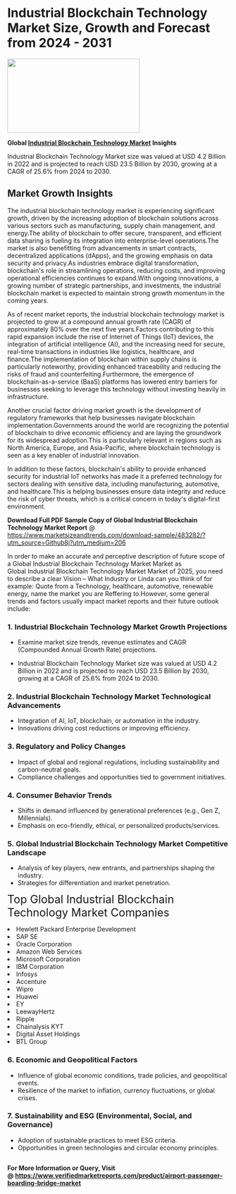 <H1>Industrial Blockchain Technology Market Size, Growth and Forecast from 2024 - 2031</H1><img class="aligncenter size-medium wp-image-584254" src="https://thirdeyenews.in/wp-content/uploads/2024/09/Global-Market-Research-300x168.jpeg" alt="" width="300" height="168" /><p><strong>Global&nbsp;<a href="https://www.marketsizeandtrends.com/download-sample/483282/?utm_source=Github8j?utm_medium=206">Industrial Blockchain Technology Market</a> Insights</strong></p><p>Industrial Blockchain Technology Market size was valued at USD 4.2 Billion in 2022 and is projected to reach USD 23.5 Billion by 2030, growing at a CAGR of 25.6% from 2024 to 2030.</p><p><h2>Market Growth Insights</h2> <p>The industrial blockchain technology market is experiencing significant growth, driven by the increasing adoption of blockchain solutions across various sectors such as manufacturing, supply chain management, and energy.The ability of blockchain to offer secure, transparent, and efficient data sharing is fueling its integration into enterprise-level operations.The market is also benefitting from advancements in smart contracts, decentralized applications (dApps), and the growing emphasis on data security and privacy.As industries embrace digital transformation, blockchain's role in streamlining operations, reducing costs, and improving operational efficiencies continues to expand.With ongoing innovations, a growing number of strategic partnerships, and investments, the industrial blockchain market is expected to maintain strong growth momentum in the coming years.</p> <p>As of recent market reports, the industrial blockchain technology market is projected to grow at a compound annual growth rate (CAGR) of approximately 80% over the next five years.Factors contributing to this rapid expansion include the rise of Internet of Things (IoT) devices, the integration of artificial intelligence (AI), and the increasing need for secure, real-time transactions in industries like logistics, healthcare, and finance.The implementation of blockchain within supply chains is particularly noteworthy, providing enhanced traceability and reducing the risks of fraud and counterfeiting.Furthermore, the emergence of blockchain-as-a-service (BaaS) platforms has lowered entry barriers for businesses seeking to leverage this technology without investing heavily in infrastructure.<p>Another crucial factor driving market growth is the development of regulatory frameworks that help businesses navigate blockchain implementation.Governments around the world are recognizing the potential of blockchain to drive economic efficiency and are laying the groundwork for its widespread adoption.This is particularly relevant in regions such as North America, Europe, and Asia-Pacific, where blockchain technology is seen as a key enabler of industrial innovation.</p> <p>In addition to these factors, blockchain's ability to provide enhanced security for industrial IoT networks has made it a preferred technology for sectors dealing with sensitive data, including manufacturing, automotive, and healthcare.This is helping businesses ensure data integrity and reduce the risk of cyber threats, which is a critical concern in today's digital-first environment.</p> <p><span class=""><strong>Download Full PDF Sample Copy of Global Industrial Blockchain Technology Market Report</strong> @ <a href="https://www.marketsizeandtrends.com/download-sample/483282/?utm_source=Github8j?utm_medium=206" target="_blank">https://www.marketsizeandtrends.com/download-sample/483282/?utm_source=Github8j?utm_medium=206</a></span></p><p>In order to make an accurate and perceptive description of future scope of a Global&nbsp;Industrial Blockchain Technology Market Market as Global&nbsp;Industrial Blockchain Technology Market Market of 2025, you need to describe a clear Vision &ndash; What Industry or Linda can you think of for example: Quote from a Technology, healthcare, automotive, renewable energy, name the market you are Reffering to.However, some general trends and factors usually impact market reports and their future outlook include:</p><h3>1.&nbsp;<strong>Industrial Blockchain Technology Market Growth Projections</strong></h3><ul><li>Examine market size trends, revenue estimates and CAGR (Compounded Annual Growth Rate) projections.</li><li><p>Industrial Blockchain Technology Market size was valued at USD 4.2 Billion in 2022 and is projected to reach USD 23.5 Billion by 2030, growing at a CAGR of 25.6% from 2024 to 2030.</p></li></ul><h3>2.&nbsp;<strong>Industrial Blockchain Technology Market Technological Advancements</strong></h3><ul><li>Integration of AI, IoT, blockchain, or automation in the industry.</li><li>Innovations driving cost reductions or improving efficiency.</li></ul><h3>3.&nbsp;<strong>Regulatory and Policy Changes</strong></h3><ul><li>Impact of global and regional regulations, including sustainability and carbon-neutral goals.</li><li>Compliance challenges and opportunities tied to government initiatives.</li></ul><h3>4.&nbsp;<strong>Consumer Behavior Trends</strong></h3><ul><li>Shifts in demand influenced by generational preferences (e.g., Gen Z, Millennials).</li><li>Emphasis on eco-friendly, ethical, or personalized products/services.</li></ul><h3>5.&nbsp;<strong>Global Industrial Blockchain Technology Market Competitive Landscape</strong></h3><ul><li>Analysis of key players, new entrants, and partnerships shaping the industry.</li><li>Strategies for differentiation and market penetration.</li></ul><p data-pm-slice="1 1 []"><span style="color: inherit; font-family: inherit; font-size: 25px;">Top Global Industrial Blockchain Technology Market Companies</span></p><div class="" data-test-id=""><p><li>Hewlett Packard Enterprise Development</li><li> SAP SE</li><li> Oracle Corporation</li><li> Amazon Web Services</li><li> Microsoft Corporation</li><li> IBM Corporation</li><li> Infosys</li><li> Accenture</li><li> Wipro</li><li> Huawei</li><li> EY</li><li> LeewayHertz</li><li> Ripple</li><li> Chainalysis KYT</li><li> Digital Asset Holdings</li><li> BTL Group</li></p></div><h3>6.&nbsp;<strong>Economic and Geopolitical Factors</strong></h3><ul><li>Influence of global economic conditions, trade policies, and geopolitical events.</li><li>Resilience of the market to inflation, currency fluctuations, or global crises.</li></ul><h3>7.&nbsp;<strong>Sustainability and ESG (Environmental, Social, and Governance)</strong></h3><ul><li>Adoption of sustainable practices to meet ESG criteria.</li><li>Opportunities in green technologies and circular economy principles.</li></ul><h2><strong style="font-size: 14px;">For More Information or Query, Visit @&nbsp;</strong><a style="background-color: #ffffff; font-size: 14px;" href="https://www.marketsizeandtrends.com/report/industrial-blockchain-technology-market/" target="_blank">https://www.verifiedmarketreports.com/product/airport-passenger-boarding-bridge-market</a></h2>